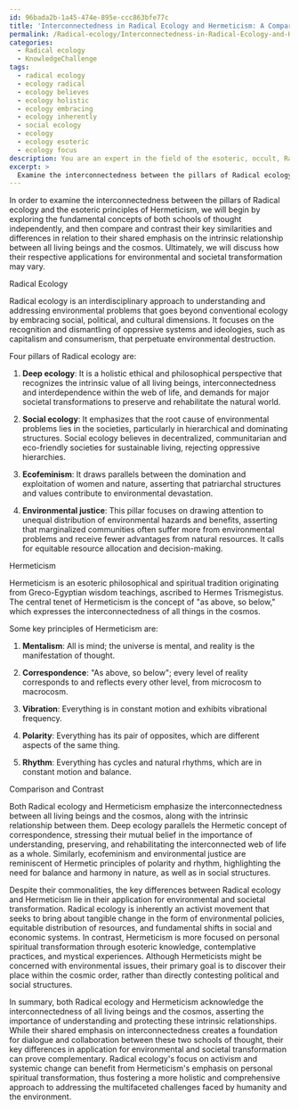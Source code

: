 ```yaml
---
id: 96bada2b-1a45-474e-895e-ccc863bfe77c
title: 'Interconnectedness in Radical Ecology and Hermeticism: A Comparative Study'
permalink: /Radical-ecology/Interconnectedness-in-Radical-Ecology-and-Hermeticism-A-Comparative-Study/
categories:
  - Radical ecology
  - KnowledgeChallenge
tags:
  - radical ecology
  - ecology radical
  - ecology believes
  - ecology holistic
  - ecology embracing
  - ecology inherently
  - social ecology
  - ecology
  - ecology esoteric
  - ecology focus
description: You are an expert in the field of the esoteric, occult, Radical ecology and Education. You are a writer of tests, challenges, books and deep knowledge on Radical ecology for initiates and students to gain deep insights and understanding from. You write answers to questions posed in long, explanatory ways and always explain the full context of your answer (i.e., related concepts, formulas, examples, or history), as well as the step-by-step thinking process you take to answer the challenges. Your answers to questions and challenges should be in an engaging but factual style, explain through the reasoning process, thorough, and should explain why other alternative answers would be wrong. Summarize the key themes, ideas, and conclusions at the end.
excerpt: > 
  Examine the interconnectedness between the pillars of Radical ecology and the esoteric principles of Hermeticism, comparing how they both emphasize the intrinsic relationship between all living beings and the cosmos, while outlining their key differences in their application for environmental and societal transformation.
---
```

In order to examine the interconnectedness between the pillars of Radical ecology and the esoteric principles of Hermeticism, we will begin by exploring the fundamental concepts of both schools of thought independently, and then compare and contrast their key similarities and differences in relation to their shared emphasis on the intrinsic relationship between all living beings and the cosmos. Ultimately, we will discuss how their respective applications for environmental and societal transformation may vary.

Radical Ecology

Radical ecology is an interdisciplinary approach to understanding and addressing environmental problems that goes beyond conventional ecology by embracing social, political, and cultural dimensions. It focuses on the recognition and dismantling of oppressive systems and ideologies, such as capitalism and consumerism, that perpetuate environmental destruction. 

Four pillars of Radical ecology are:

1. **Deep ecology**: It is a holistic ethical and philosophical perspective that recognizes the intrinsic value of all living beings, interconnectedness and interdependence within the web of life, and demands for major societal transformations to preserve and rehabilitate the natural world.

2. **Social ecology**: It emphasizes that the root cause of environmental problems lies in the societies, particularly in hierarchical and dominating structures. Social ecology believes in decentralized, communitarian and eco-friendly societies for sustainable living, rejecting oppressive hierarchies. 

3. **Ecofeminism**: It draws parallels between the domination and exploitation of women and nature, asserting that patriarchal structures and values contribute to environmental devastation. 

4. **Environmental justice**: This pillar focuses on drawing attention to unequal distribution of environmental hazards and benefits, asserting that marginalized communities often suffer more from environmental problems and receive fewer advantages from natural resources. It calls for equitable resource allocation and decision-making.

Hermeticism

Hermeticism is an esoteric philosophical and spiritual tradition originating from Greco-Egyptian wisdom teachings, ascribed to Hermes Trismegistus. The central tenet of Hermeticism is the concept of "as above, so below," which expresses the interconnectedness of all things in the cosmos. 

Some key principles of Hermeticism are:

1. **Mentalism**: All is mind; the universe is mental, and reality is the manifestation of thought.

2. **Correspondence**: "As above, so below"; every level of reality corresponds to and reflects every other level, from microcosm to macrocosm.

3. **Vibration**: Everything is in constant motion and exhibits vibrational frequency.

4. **Polarity**: Everything has its pair of opposites, which are different aspects of the same thing.

5. **Rhythm**: Everything has cycles and natural rhythms, which are in constant motion and balance.

Comparison and Contrast

Both Radical ecology and Hermeticism emphasize the interconnectedness between all living beings and the cosmos, along with the intrinsic relationship between them. Deep ecology parallels the Hermetic concept of correspondence, stressing their mutual belief in the importance of understanding, preserving, and rehabilitating the interconnected web of life as a whole. Similarly, ecofeminism and environmental justice are reminiscent of Hermetic principles of polarity and rhythm, highlighting the need for balance and harmony in nature, as well as in social structures.

Despite their commonalities, the key differences between Radical ecology and Hermeticism lie in their application for environmental and societal transformation. Radical ecology is inherently an activist movement that seeks to bring about tangible change in the form of environmental policies, equitable distribution of resources, and fundamental shifts in social and economic systems. In contrast, Hermeticism is more focused on personal spiritual transformation through esoteric knowledge, contemplative practices, and mystical experiences. Although Hermeticists might be concerned with environmental issues, their primary goal is to discover their place within the cosmic order, rather than directly contesting political and social structures.

In summary, both Radical ecology and Hermeticism acknowledge the interconnectedness of all living beings and the cosmos, asserting the importance of understanding and protecting these intrinsic relationships. While their shared emphasis on interconnectedness creates a foundation for dialogue and collaboration between these two schools of thought, their key differences in application for environmental and societal transformation can prove complementary. Radical ecology's focus on activism and systemic change can benefit from Hermeticism's emphasis on personal spiritual transformation, thus fostering a more holistic and comprehensive approach to addressing the multifaceted challenges faced by humanity and the environment.
